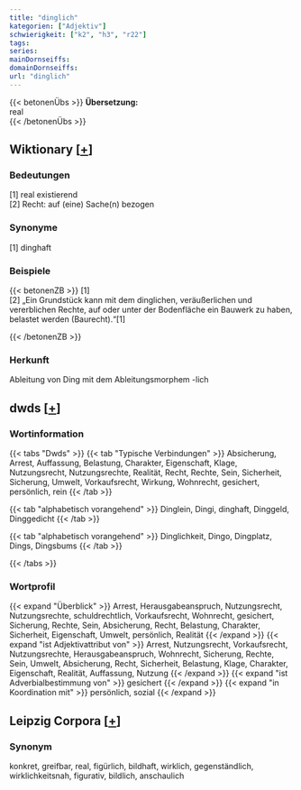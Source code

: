 ```yaml
---
title: "dinglich"
kategorien: ["Adjektiv"]
schwierigkeit: ["k2", "h3", "r22"]
tags:
series:
mainDornseiffs:
domainDornseiffs:
url: "dinglich"
---
```


{{< betonenÜbs >}}
**Übersetzung:**  
real  
{{< /betonenÜbs >}}

## Wiktionary [[+](https://de.wiktionary.org/wiki/dinglich)]

### Bedeutungen
[1] real existierend  
[2] Recht: auf (eine) Sache(n) bezogen  

### Synonyme
[1] dinghaft  

### Beispiele
{{< betonenZB >}}
[1]  
[2] „Ein Grundstück kann mit dem dinglichen, veräußerlichen und vererblichen Rechte, auf oder unter der Bodenfläche ein Bauwerk zu haben, belastet werden (Baurecht).“[1]  

{{< /betonenZB >}}
### Herkunft
Ableitung von Ding mit dem Ableitungsmorphem -lich  



## dwds [[+](https://www.dwds.de/wb/dinglich)]

### Wortinformation
{{< tabs "Dwds" >}}
{{< tab "Typische Verbindungen" >}}
Absicherung, Arrest, Auffassung, Belastung, Charakter, Eigenschaft, Klage, Nutzungsrecht, Nutzungsrechte, Realität, Recht, Rechte, Sein, Sicherheit, Sicherung, Umwelt, Vorkaufsrecht, Wirkung, Wohnrecht, gesichert, persönlich, rein
{{< /tab >}}

{{< tab "alphabetisch vorangehend" >}}
Dinglein, Dingi, dinghaft, Dinggeld, Dinggedicht
{{< /tab >}}

{{< tab "alphabetisch vorangehend" >}}
Dinglichkeit, Dingo, Dingplatz, Dings, Dingsbums
{{< /tab >}}

{{< /tabs >}}

### Wortprofil
{{< expand "Überblick" >}} Arrest, Herausgabeanspruch, Nutzungsrecht, Nutzungsrechte, schuldrechtlich, Vorkaufsrecht, Wohnrecht, gesichert, Sicherung, Rechte, Sein, Absicherung, Recht, Belastung, Charakter, Sicherheit, Eigenschaft, Umwelt, persönlich, Realität {{< /expand >}}
{{< expand "ist Adjektivattribut von" >}} Arrest, Nutzungsrecht, Vorkaufsrecht, Nutzungsrechte, Herausgabeanspruch, Wohnrecht, Sicherung, Rechte, Sein, Umwelt, Absicherung, Recht, Sicherheit, Belastung, Klage, Charakter, Eigenschaft, Realität, Auffassung, Nutzung {{< /expand >}}
{{< expand "ist Adverbialbestimmung von" >}} gesichert {{< /expand >}}
{{< expand "in Koordination mit" >}} persönlich, sozial {{< /expand >}}

## Leipzig Corpora [[+](https://corpora.uni-leipzig.de/en/res?word=dinglich&corpusId=deu_newscrawl-public_2018)]


### Synonym
konkret, greifbar, real, figürlich, bildhaft, wirklich, gegenständlich, wirklichkeitsnah, figurativ, bildlich, anschaulich

